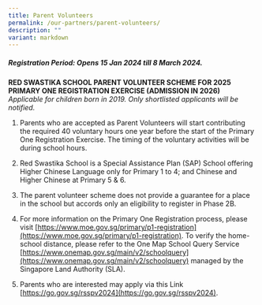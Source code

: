 ```yaml
---
title: Parent Volunteers
permalink: /our-partners/parent-volunteers/
description: ""
variant: markdown
---
```

##### **Registration Period: Opens 15 Jan 2024 till 8 March 2024.**

 **RED SWASTIKA SCHOOL PARENT VOLUNTEER SCHEME FOR 2025 PRIMARY ONE REGISTRATION EXERCISE (ADMISSION IN 2026)**
<br>*Applicable for children born in 2019. Only shortlisted applicants will be notified.*

1. Parents who are accepted as Parent Volunteers will start contributing the required 40 voluntary hours one year before the start of the Primary One Registration Exercise. The timing of the voluntary activities will be during school hours.

2.  Red Swastika School is a Special Assistance Plan (SAP) School offering Higher Chinese Language only for Primary 1 to 4; and Chinese and Higher Chinese at Primary 5 &amp; 6.
 
3.  The parent volunteer scheme does not provide a guarantee for a place in the school but accords only an eligibility to register in Phase 2B.
 
4.  For more information on the Primary One Registration process, please visit [https://www.moe.gov.sg/primary/p1-registration](https://www.moe.gov.sg/primary/p1-registration). To verify the home-school distance, please refer to the One Map School Query Service [https://www.onemap.gov.sg/main/v2/schoolquery](https://www.onemap.gov.sg/main/v2/schoolquery) managed by the Singapore Land Authority (SLA).
 
5.  Parents who are interested may apply via this Link [https://go.gov.sg/rsspv2024](https://go.gov.sg/rsspv2024).